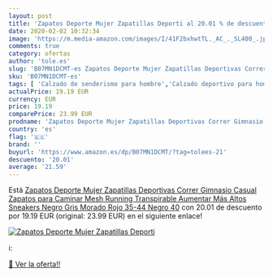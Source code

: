 ```yaml
---
layout: post
title: 'Zapatos Deporte Mujer Zapatillas Deporti al 20.01 % de descuento'
date: 2020-02-02 10:32:34
image: 'https://m.media-amazon.com/images/I/41F2bxhwtTL._AC_._SL400_.jpg'
comments: true
category: ofertas
author: 'tole.es'
slug: 'B07MN1DCMT-es Zapatos Deporte Mujer Zapatillas Deportivas Correr...'
sku: 'B07MN1DCMT-es'
tags: [ 'Calzado de senderismo para hombre','Calzado deportivo para hombre','Chanclas y sandalias de piscina para hombre','Zapatillas de senderismo para hombre','Zapatillas y calzado deportivo para hombre','Zapatos','Zapatos para hombre','Zapatos y complementos','zapatos', ]
actualPrice: 19.19 EUR
currency: EUR
price: 19.19
comparePrice: 23.99 EUR
prodname: 'Zapatos Deporte Mujer Zapatillas Deportivas Correr Gimnasio Casual Zapatos para Caminar Mesh Running Transpirable Aumentar Más Altos Sneakers Negro Gris Morado Rojo 35-44 Negro 40'
country: 'es'
flag: '🇪🇸'
brand: ''
buyurl: 'https://www.amazon.es/dp/B07MN1DCMT/?tag=tolees-21'
descuento: '20.01'
average: '21.59'
---
```


Está [Zapatos Deporte Mujer Zapatillas Deportivas Correr Gimnasio Casual Zapatos para Caminar Mesh Running Transpirable Aumentar Más Altos Sneakers Negro Gris Morado Rojo 35-44 Negro 40](https://www.amazon.es/dp/B07MN1DCMT/?tag=tolees-21) con 20.01 de descuento por 19.19 EUR (original: 23.99 EUR) en el siguiente enlace!

[![Zapatos Deporte Mujer Zapatillas Deporti](https://m.media-amazon.com/images/I/41F2bxhwtTL._AC_._SL400_.jpg)](https://www.amazon.es/dp/B07MN1DCMT/?tag=tolees-21)

ℹ️:


[🛒 Ver la oferta!!](https://www.amazon.es/dp/B07MN1DCMT/?tag=tolees-21)
